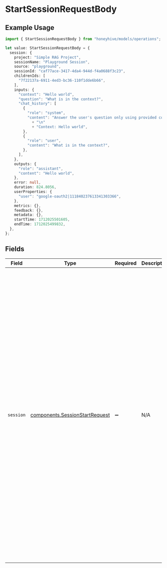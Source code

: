 # StartSessionRequestBody

## Example Usage

```typescript
import { StartSessionRequestBody } from "honeyhive/models/operations";

let value: StartSessionRequestBody = {
  session: {
    project: "Simple RAG Project",
    sessionName: "Playground Session",
    source: "playground",
    sessionId: "caf77ace-3417-4da4-944d-f4a0688f3c23",
    childrenIds: [
      "7f22137a-6911-4ed3-bc36-110f1dde6b66",
    ],
    inputs: {
      "context": "Hello world",
      "question": "What is in the context?",
      "chat_history": [
        {
          "role": "system",
          "content": "Answer the user's question only using provided context.\n"
            + "\n"
            + "Context: Hello world",
        },
        {
          "role": "user",
          "content": "What is in the context?",
        },
      ],
    },
    outputs: {
      "role": "assistant",
      "content": "Hello world",
    },
    error: null,
    duration: 824.8056,
    userProperties: {
      "user": "google-oauth2|111840237613341303366",
    },
    metrics: {},
    feedback: {},
    metadata: {},
    startTime: 1712025501605,
    endTime: 1712025499832,
  },
};
```

## Fields

| Field                                                                                                                                                                                                                                                                                                                                                                                                                                                                                                                                                                                                                                                                                                                                                                                                                                                                                | Type                                                                                                                                                                                                                                                                                                                                                                                                                                                                                                                                                                                                                                                                                                                                                                                                                                                                                 | Required                                                                                                                                                                                                                                                                                                                                                                                                                                                                                                                                                                                                                                                                                                                                                                                                                                                                             | Description                                                                                                                                                                                                                                                                                                                                                                                                                                                                                                                                                                                                                                                                                                                                                                                                                                                                          | Example                                                                                                                                                                                                                                                                                                                                                                                                                                                                                                                                                                                                                                                                                                                                                                                                                                                                              |
| ------------------------------------------------------------------------------------------------------------------------------------------------------------------------------------------------------------------------------------------------------------------------------------------------------------------------------------------------------------------------------------------------------------------------------------------------------------------------------------------------------------------------------------------------------------------------------------------------------------------------------------------------------------------------------------------------------------------------------------------------------------------------------------------------------------------------------------------------------------------------------------ | ------------------------------------------------------------------------------------------------------------------------------------------------------------------------------------------------------------------------------------------------------------------------------------------------------------------------------------------------------------------------------------------------------------------------------------------------------------------------------------------------------------------------------------------------------------------------------------------------------------------------------------------------------------------------------------------------------------------------------------------------------------------------------------------------------------------------------------------------------------------------------------ | ------------------------------------------------------------------------------------------------------------------------------------------------------------------------------------------------------------------------------------------------------------------------------------------------------------------------------------------------------------------------------------------------------------------------------------------------------------------------------------------------------------------------------------------------------------------------------------------------------------------------------------------------------------------------------------------------------------------------------------------------------------------------------------------------------------------------------------------------------------------------------------ | ------------------------------------------------------------------------------------------------------------------------------------------------------------------------------------------------------------------------------------------------------------------------------------------------------------------------------------------------------------------------------------------------------------------------------------------------------------------------------------------------------------------------------------------------------------------------------------------------------------------------------------------------------------------------------------------------------------------------------------------------------------------------------------------------------------------------------------------------------------------------------------ | ------------------------------------------------------------------------------------------------------------------------------------------------------------------------------------------------------------------------------------------------------------------------------------------------------------------------------------------------------------------------------------------------------------------------------------------------------------------------------------------------------------------------------------------------------------------------------------------------------------------------------------------------------------------------------------------------------------------------------------------------------------------------------------------------------------------------------------------------------------------------------------ |
| `session`                                                                                                                                                                                                                                                                                                                                                                                                                                                                                                                                                                                                                                                                                                                                                                                                                                                                            | [components.SessionStartRequest](../../models/components/sessionstartrequest.md)                                                                                                                                                                                                                                                                                                                                                                                                                                                                                                                                                                                                                                                                                                                                                                                                     | :heavy_minus_sign:                                                                                                                                                                                                                                                                                                                                                                                                                                                                                                                                                                                                                                                                                                                                                                                                                                                                   | N/A                                                                                                                                                                                                                                                                                                                                                                                                                                                                                                                                                                                                                                                                                                                                                                                                                                                                                  | {<br/>"project": "Simple RAG Project",<br/>"source": "playground",<br/>"event_type": "session",<br/>"session_name": "Playground Session",<br/>"session_id": "caf77ace-3417-4da4-944d-f4a0688f3c23",<br/>"event_id": "caf77ace-3417-4da4-944d-f4a0688f3c23",<br/>"parent_id": null,<br/>"children_ids": [<br/>"7f22137a-6911-4ed3-bc36-110f1dde6b66"<br/>],<br/>"inputs": {<br/>"context": "Hello world",<br/>"question": "What is in the context?",<br/>"chat_history": [<br/>{<br/>"role": "system",<br/>"content": "Answer the user's question only using provided context.\n\nContext: Hello world"<br/>},<br/>{<br/>"role": "user",<br/>"content": "What is in the context?"<br/>}<br/>]<br/>},<br/>"outputs": {<br/>"role": "assistant",<br/>"content": "Hello world"<br/>},<br/>"error": null,<br/>"start_time": 1712025501605,<br/>"end_time": 1712025499832,<br/>"duration": 824.8056,<br/>"metrics": {},<br/>"feedback": {},<br/>"metadata": {},<br/>"user_properties": {<br/>"user": "google-oauth2\|111840237613341303366"<br/>}<br/>} |